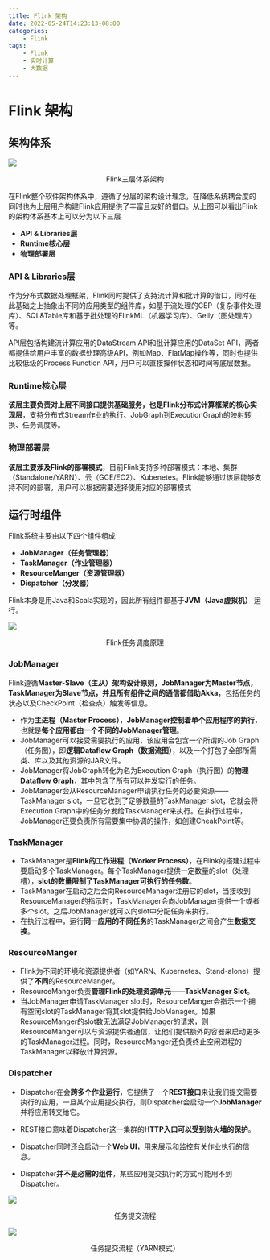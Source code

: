```yaml
---
title: Flink 架构
date: 2022-05-24T14:23:13+08:00
categories:
    - Flink
tags:
    - Flink
    - 实时计算
    - 大数据
---
```


# Flink 架构

## 架构体系

![](http://img.orekilee.top//imgbed/flink/fk10.png)

<center>Flink三层体系架构</center>


在Flink整个软件架构体系中，遵循了分层的架构设计理念，在降低系统耦合度的同时也为上层用户构建Flink应用提供了丰富且友好的借口。从上图可以看出Flink的架构体系基本上可以分为以下三层

- **API & Libraries层**
- **Runtime核心层**
- **物理部署层**

### API & Libraries层

作为分布式数据处理框架，Flink同时提供了支持流计算和批计算的借口，同时在此基础之上抽象出不同的应用类型的组件库，如基于流处理的CEP（复杂事件处理库）、SQL&Table库和基于批处理的FlinkML（机器学习库）、Gelly（图处理库）等。

API层包括构建流计算应用的DataStream API和批计算应用的DataSet API，两者都提供给用户丰富的数据处理高级API，例如Map、FlatMap操作等，同时也提供比较低级的Process Function API，用户可以直接操作状态和时间等底层数据。



### Runtime核心层

**该层主要负责对上层不同接口提供基础服务，也是Flink分布式计算框架的核心实现层**，支持分布式Stream作业的执行、JobGraph到ExecutionGraph的映射转换、任务调度等。



### 物理部署层

**该层主要涉及Flink的部署模式**，目前Flink支持多种部署模式：本地、集群（Standalone/YARN）、云（GCE/EC2）、Kubenetes。Flink能够通过该层能够支持不同的部署，用户可以根据需要选择使用对应的部署模式



## 运行时组件

Flink系统主要由以下四个组件组成

- **JobManager（任务管理器）**
- **TaskManager（作业管理器）**
- **ResourceManger（资源管理器）**
- **Dispatcher（分发器）**

Flink本身是用Java和Scala实现的，因此所有组件都基于**JVM（Java虚拟机）** 运行。

![](http://img.orekilee.top//imgbed/flink/fk4.png)

<center>Flink任务调度原理</center>


### JobManager

Flink遵循**Master-Slave（主从）**架构设计原则，**JobManager为Master节点，TaskManager为Slave节点**，并且所有组件之间的通信都借助**Akka**，包括任务的状态以及CheckPoint（检查点）触发等信息。

- 作为**主进程（Master Process）**，**JobManager控制着单个应用程序的执行**，也就是**每个应用都由一个不同的JobManager管理**。
- JobManager可以接受需要执行的应用，该应用会包含一个所谓的Job Graph（任务图），即**逻辑Dataflow Graph（数据流图）**，以及一个打包了全部所需类、库以及其他资源的JAR文件。
- JobManager将JobGraph转化为名为Execution Graph（执行图）的**物理Dataflow Graph**，其中包含了所有可以并发实行的任务。
- JobManager会从ResourceManager申请执行任务的必要资源——TaskManager slot，一旦它收到了足够数量的TaskManager slot，它就会将Execution Graph中的任务分发给TaskManager来执行。在执行过程中，JobManager还要负责所有需要集中协调的操作，如创建CheakPoint等。



### TaskManager

- TaskManager是**Flink的工作进程（Worker Process）**，在Flink的搭建过程中要启动多个TaskManager。每个TaskManager提供一定数量的slot（处理槽），**slot的数量限制了TaskManager可执行的任务数**。
- TaskManager在启动之后会向ResourceManager注册它的slot，当接收到ResourceManager的指示时，TaskManager会向JobManager提供一个或者多个slot。之后JobManager就可以向slot中分配任务来执行。
- 在执行过程中，运行**同一应用的不同任务**的TaskManager之间会产生**数据交换**。



### ResourceManger

- Flink为不同的环境和资源提供者（如YARN、Kubernetes、Stand-alone）提供了**不同**的ResourceManger。
- ResourceManger负责**管理Flink的处理资源单元**——**TaskManager Slot**。
- 当JobManager申请TaskManager slot时，ResourceManger会指示一个拥有空闲slot的TaskManager将其slot提供给JobManager。如果ResourceManger的slot数无法满足JobManager的请求，则ResourceManger可以与资源提供者通信，让他们提供额外的容器来启动更多的TaskManager进程。同时，ResourceManger还负责终止空闲进程的TaskManager以释放计算资源。



### Dispatcher

- Dispatcher在会**跨多个作业运行**，它提供了一个**REST接口**来让我们提交需要执行的应用，一旦某个应用提交执行，则Dispatcher会启动一个**JobManager**并将应用转交给它。
- REST接口意味着Dispatcher这一集群的**HTTP入口可以受到防火墙的保护**。

- Dispatcher同时还会启动一个**Web UI**，用来展示和监控有关作业执行的信息。
- Dispatcher**并不是必需的组件**，某些应用提交执行的方式可能用不到Dispatcher。

![](http://img.orekilee.top//imgbed/flink/fk11.png)

<center>任务提交流程</center>


![](http://img.orekilee.top//imgbed/flink/fk7.png)

<center>任务提交流程（YARN模式）</center>


# 